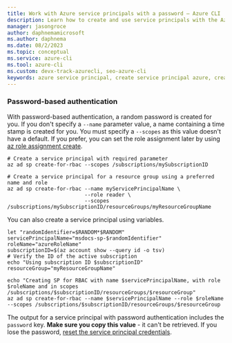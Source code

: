 ```yaml
---
title: Work with Azure service principals with a password – Azure CLI | Microsoft Docs
description: Learn how to create and use service principals with the Azure CLI. Use service principals with a password to gain control over which Azure resources can be accessed.
manager: jasongroce
author: daphnemamicrosoft
ms.author: daphnema
ms.date: 08/2/2023
ms.topic: conceptual
ms.service: azure-cli
ms.tool: azure-cli
ms.custom: devx-track-azurecli, seo-azure-cli
keywords: azure service principal, create service principal azure, create service principal azure cli
---
```


### Password-based authentication

With password-based authentication, a random password is created for you.  If you don't specify a `--name` parameter value, a name containing a time stamp is created for you.  You must specify a `--scopes` as this value doesn't have a default.  If you prefer, you can set the role assignment later by using [az role assignment create](/cli/azure/role/assignment#az-role-assignment-create).

```azurecli-interactive
# Create a service principal with required parameter
az ad sp create-for-rbac --scopes /subscriptions/mySubscriptionID

# Create a service principal for a resource group using a preferred name and role
az ad sp create-for-rbac --name myServicePrincipalName \
                         --role reader \
                         --scopes /subscriptions/mySubscriptionID/resourceGroups/myResourceGroupName
```

You can also create a service principal using variables.

```azurecli-interactive
let "randomIdentifier=$RANDOM*$RANDOM"  
servicePrincipalName="msdocs-sp-$randomIdentifier"
roleName="azureRoleName"
subscriptionID=$(az account show --query id -o tsv)
# Verify the ID of the active subscription
echo "Using subscription ID $subscriptionID"
resourceGroup="myResourceGroupName"

echo "Creating SP for RBAC with name $servicePrincipalName, with role $roleName and in scopes /subscriptions/$subscriptionID/resourceGroups/$resourceGroup"
az ad sp create-for-rbac --name $servicePrincipalName --role $roleName --scopes /subscriptions/$subscriptionID/resourceGroups/$resourceGroup
```

The output for a service principal with password authentication includes the `password` key. __Make sure you copy this value__ - it can't be retrieved. If you lose the password, [reset the service principal credentials](#6-reset-credentials).
